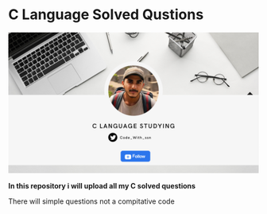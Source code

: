 # C Language Solved Qustions

<img src="C Language GitHub Bg.png" alt="Banner"> </img>
 
<p><b> In this repository i will upload all my C solved questions </b> </p>

<p> There will simple questions not a compitative code</p>